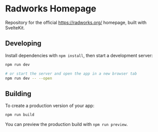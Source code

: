 # Radworks Homepage

Repository for the official https://radworks.org/ homepage, built with SvelteKit.

## Developing

Install dependencies with `npm install`, then start a development server:

```bash
npm run dev

# or start the server and open the app in a new browser tab
npm run dev -- --open
```

## Building

To create a production version of your app:

```bash
npm run build
```

You can preview the production build with `npm run preview`.
